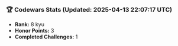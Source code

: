 ### 🏆 Codewars Stats (Updated: 2025-04-13 22:07:17 UTC)

- **Rank:** 8 kyu
- **Honor Points:** 3
- **Completed Challenges:** 1

